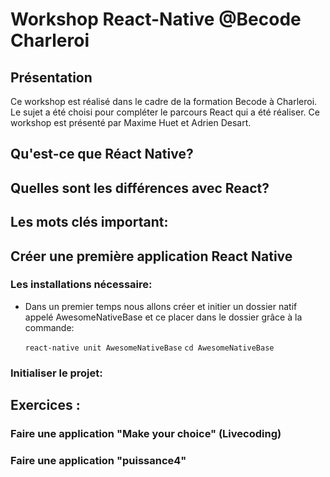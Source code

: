 # Workshop React-Native @Becode Charleroi

## Présentation

Ce workshop est réalisé dans le cadre de la formation Becode à Charleroi. Le sujet a été choisi pour compléter le parcours React qui a été réaliser. Ce workshop est présenté par Maxime Huet et Adrien Desart. 

## Qu'est-ce que Réact Native?


## Quelles sont les différences avec React? 


## Les mots clés important:


## Créer une première application React Native
### Les installations nécessaire:

- Dans un premier temps nous allons créer et initier un dossier natif appelé AwesomeNativeBase et ce placer dans le dossier grâce à la commande: 

	```react-native unit AwesomeNativeBase```
	```cd AwesomeNativeBase```



### Initialiser le projet:



## Exercices :
### Faire une application "Make your choice" (Livecoding)
### Faire une application "puissance4"